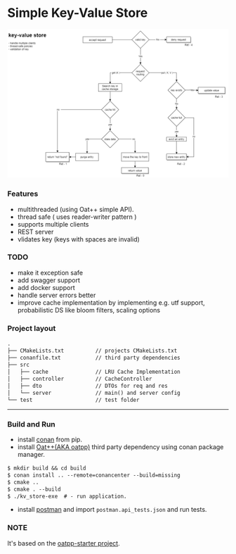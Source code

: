 # Simple Key-Value Store

![application flow](./docs/flow.png "flow chart")

### Features

- multithreaded (using Oat++ simple API).
- thread safe ( uses reader-writer pattern )
- supports multiple clients
- REST server
- vlidates key (keys with spaces are invalid)

### TODO

- make it exception safe
- add swagger support
- add docker support
- handle server errors better
- improve cache implementation by implementing e.g. utf support, probabilistic DS like bloom filters, scaling options

### Project layout

```
.
├── CMakeLists.txt          // projects CMakeLists.txt
├── conanfile.txt           // third party dependencies
├── src
│   ├── cache               // LRU Cache Implementation
│   ├── controller          // CacheController
│   ├── dto                 // DTOs for req and res
│   └── server              // main() and server config
└── test                    // test folder
```

---

### Build and Run

- install [conan](https://www.conan.io) from pip.
- install [Oat++(AKA oatpp)](https://oatpp.io/) third party dependency using conan package manager.

```
$ mkdir build && cd build
$ conan install .. --remote=conancenter --build=missing
$ cmake ..
$ cmake . --build
$ ./kv_store-exe  # - run application.
```

- install [postman](https://www.postman.com/) and import `postman.api_tests.json` and run tests.

### NOTE

It's based on the [oatpp-starter project](https://github.com/oatpp/oatpp-starter).

